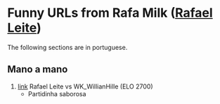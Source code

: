 # Funny URLs from Rafa Milk ([Rafael Leite](https://www.youtube.com/c/XadrezBrasil))

The following sections are in portuguese.

## Mano a mano

1. [link](https://www.chess.com/game/live/6465359890?ref_id=42931846) Rafael Leite vs WK_WillianHille (ELO 2700)
   + Partidinha saborosa
